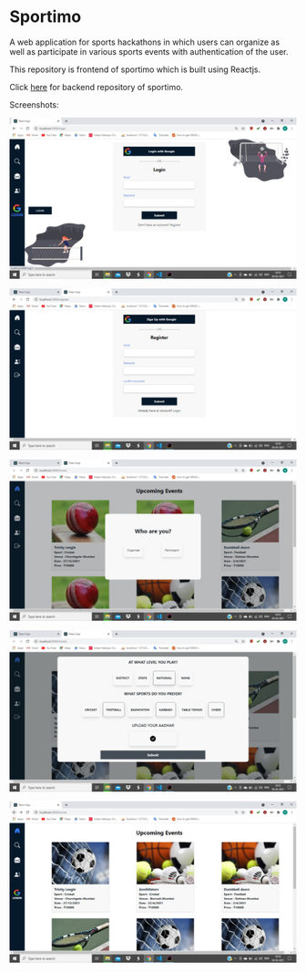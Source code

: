 # Sportimo

A web application for sports hackathons in which users can organize as
well as participate in various sports events with authentication of the
user.


This repository is frontend of sportimo which is built using Reactjs.

Click [here](https://github.com/chintan-27/IngenuousHackathonBackend) for backend repository of sportimo.

Screenshots:

![Image](/Screenshot/screen1.jpeg)

![Image](/Screenshot/screen2.jpeg)

![Image](/Screenshot/screen3.jpeg)

![Image](/Screenshot/screen4.jpeg)

![Image](/Screenshot/screen5.jpeg)
